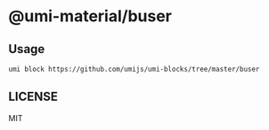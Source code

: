 # @umi-material/buser



## Usage

```sh
umi block https://github.com/umijs/umi-blocks/tree/master/buser
```

## LICENSE

MIT
